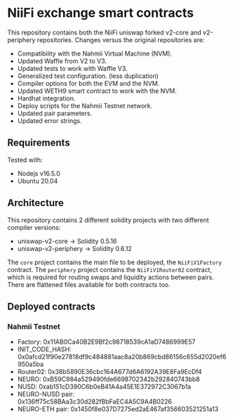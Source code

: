 # NiiFi exchange smart contracts

This repository contains both the NiiFi uniswap forked v2-core and v2-periphery repositories. Changes versus the original repositories are:
- Compatibility with the Nahmii Virtual Machine (NVM).
- Updated Waffle from V2 to V3.
- Updated tests to work with Waffle V3.
- Generalized test configuration. (less duplication)
- Compiler options for both the EVM and the NVM.
- Updated WETH9 smart contract to work with the NVM.
- Hardhat integration.
- Deploy scripts for the Nahmii Testnet network.
- Updated pair parameters. 
- Updated error strings.

## Requirements

Tested with:
- Nodejs v16.5.0
- Ubuntu 20.04

## Architecture

This repository contains 2 different solidity projects with two different compiler versions:
- uniswap-v2-core -> Solidity 0.5.16
- uniswap-v2-periphery -> Solidity 0.6.12

The `core` project contains the main file to be deployed, the `NiiFiV1Factory` contract. The `periphery` project contains the `NiiFiV1Router02` contract, which is required for routing swaps and liquidity actions between pairs. There are flattened files available for both contracts too.

## Deployed contracts

### Nahmii Testnet

- Factory: 0x11AB0Ca40B2E9Bf2c98718539cA1aD7486999E57
- INIT_CODE_HASH: 0x0afcd21f90e27818df9c484881aac8a20b869cbd86156c655d2020ef6950a5ba
- Router02: 0x38b5890E36cbc164A677d6A6192A39E8Fa9EcDf4
- NEURO: 0xB59C984a529490fde6698702342b292840743bb8
- NUSD: 0xab151cD390C6b0eB41A4a45E1E372972C3067b1a
- NEURO-NUSD pair: 0x136ff75c58BAa3c30d282fBbFaEC4A5C9A4B0226
- NEURO-ETH pair: 0x1450f8e037D7275ed2aE467af356603521251a13 
